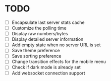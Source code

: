 # TODO

- [ ] Encapsulate last server stats cache
- [ ] Customize the polling time
- [ ] Display raw numbers/bytes
- [ ] Display detailed server information
- [ ] Add empty state when no server URL is set
- [ ] Save theme preference
- [ ] Save sorting preference
- [ ] Change transition effects for the mobile menu
- [ ] Check if dark mode is already set
- [ ] Add websocket connection support
